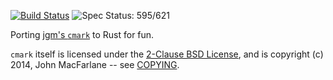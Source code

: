 [![Build Status](https://travis-ci.org/kivikakk/comrak.svg?branch=master)](https://travis-ci.org/kivikakk/comrak)
![Spec Status: 595/621](https://img.shields.io/badge/specs-595%2F621-yellow.svg)

Porting [jgm's `cmark`](https://github.com/jgm/cmark) to Rust for fun.

`cmark` itself is licensed under the [2-Clause BSD License](https://opensource.org/licenses/BSD-2-Clause),
and is copyright (c) 2014, John MacFarlane -- see
[COPYING](https://github.com/jgm/cmark/blob/118ebb338840d67005ee57ec39060d2b68f4ec7c/COPYING).
